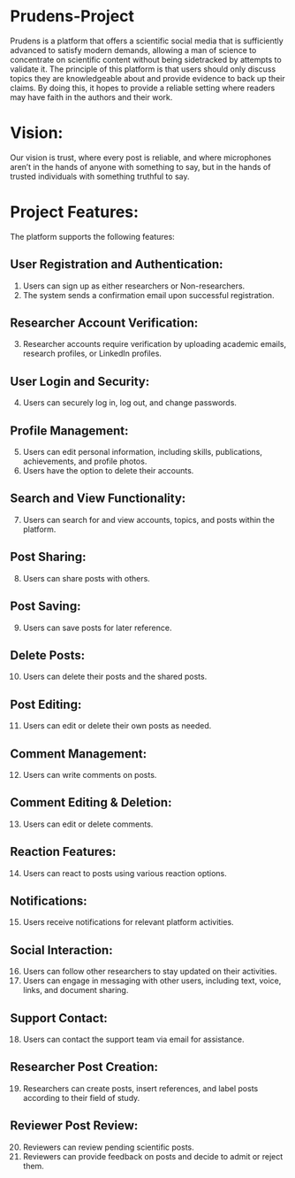 # Prudens-Project
Prudens is a platform that offers a scientific social media that is sufficiently advanced to satisfy modern demands, allowing a man of science to concentrate on scientific content without being sidetracked by attempts to validate it. The principle of this platform is that users should only discuss topics they are knowledgeable about and provide evidence to back up their claims. By doing this, it hopes to provide a reliable setting where readers may have faith in the authors and their work.

# Vision: 
Our vision is trust, where every post is reliable, and where microphones aren’t in the hands of anyone with something to say, but in the hands of trusted individuals with something truthful to say.

# Project Features:
The platform supports the following features:
## User Registration and Authentication:
1. Users can sign up as either researchers or Non-researchers.
2. The system sends a confirmation email upon successful registration.

## Researcher Account Verification:
3. Researcher accounts require verification by uploading academic emails, research profiles, or LinkedIn profiles.

## User Login and Security:
4. Users can securely log in, log out, and change passwords.

## Profile Management:
5. Users can edit personal information, including skills, publications, achievements, and profile photos.
6. Users have the option to delete their accounts.

## Search and View Functionality:
7. Users can search for and view accounts, topics, and posts within the platform.

## Post Sharing:
8. Users can share posts with others.

## Post Saving:
9. Users can save posts for later reference.

## Delete Posts:
10. Users can delete their posts and the shared posts.

## Post Editing:
11. Users can edit or delete their own posts as needed.

## Comment Management:
12. Users can write comments on posts. 

## Comment Editing & Deletion:
13. Users can edit or delete comments.

## Reaction Features:
14. Users can react to posts using various reaction options.

## Notifications:
15. Users receive notifications for relevant platform activities.

## Social Interaction:
16. Users can follow other researchers to stay updated on their activities.
17. Users can engage in messaging with other users, including text, voice, links, and document sharing.

## Support Contact:
18. Users can contact the support team via email for assistance.

## Researcher Post Creation:
19. Researchers can create posts, insert references, and label posts according to their field of study.

## Reviewer Post Review:
20. Reviewers can review pending scientific posts.
21. Reviewers can provide feedback on posts and decide to admit or reject them.


